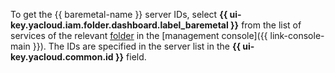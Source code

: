 To get the {{ baremetal-name }} server IDs, select **{{ ui-key.yacloud.iam.folder.dashboard.label_baremetal }}** from the list of services of the relevant [folder](../../../resource-manager/concepts/resources-hierarchy.md#folder) in the [management console]({{ link-console-main }}). The IDs are specified in the server list in the **{{ ui-key.yacloud.common.id }}** field.